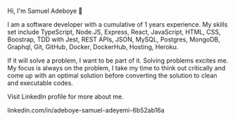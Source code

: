 Hi, I'm Samuel Adeboye 👋

I am a software developer with a cumulative of 1 years experience. My skills set include TypeScript, Node.JS, Express, React, JavaScript, HTML, CSS, Boostrap, TDD with Jest, REST APIs, JSON, MySQL, Postgres, MongoDB, Graphql, Git, GitHub, Docker, DockerHub, Hosting, Heroku.

If it will solve a problem, I want to be part of it. Solving problems excites me. My focus is always on the problem, I take my time to think out critically and come up with an optimal solution before converting the solution to clean and executable codes.


Visit LinkedIn profile for more about me.

linkedin.com/in/adeboye-samuel-adeyemi-6b52ab16a
